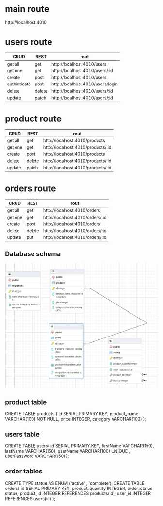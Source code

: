  
 
# main route
 http://localhost:4010

 # users route
|CRUD|REST|rout|
 |------|----|--------|
|get all|get |http://localhost:4010/users|
|get one | get |http://localhost:4010/users/:id|
|create |post|http://localhost:4010/users|
|authinticate |post|http://localhost:4010/users/login|
|delete|delete |http://localhost:4010/users/:id|
|update|patch |http://localhost:4010/users/:id|

 # product route
 |CRUD|REST|rout|
 |------|----|--------|
|get all|get |http://localhost:4010/products|
|get one | get |http://localhost:4010/products/:id|
|create |post|http://localhost:4010/products|
|delete|delete |http://localhost:4010/products/:id|
|update|patch |http://localhost:4010/products/:id|

 # orders route

 |CRUD|REST|rout|
 |------|----|--------|
|get all|get |http://localhost:4010/orders|
|get one | get |http://localhost:4010/orders/:id|
|create |post|http://localhost:4010/orders|
|delete|delete |http://localhost:4010/orders/:id|
|update|put |http://localhost:4010/orders/:id

## Database schema

![This is ER image](https://github.com/WalaaEsaa/store_frontend_backend/blob/main/screenshot/er_schame.JPG)

## product table

CREATE TABLE products (
    id SERIAL PRIMARY KEY,
    product_name VARCHAR(100) NOT NULL,
    price INTEGER,
   category VARCHAR(100) 
);

## users table

CREATE TABLE users(
    id SERIAL PRIMARY KEY,
    firstName VARCHAR(150),
    lastName VARCHAR(150),
    userName VARCHAR(100) UNIQUE ,
    userPassword VARCHAR(150)
);

## order tables

CREATE TYPE statue AS ENUM ('active' , 'complete');
CREATE TABLE orders(
id SERIAL PRIMARY KEY,
product_quantity INTEGER,
order_status statue,
product_id INTEGER REFERENCES products(id),
user_id INTEGER REFERENCES users(id)
);
